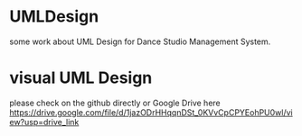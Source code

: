 # UMLDesign
some work about UML Design for Dance Studio Management System.
# visual UML Design
please check on the github directly or Google Drive here https://drive.google.com/file/d/1jazODrHHqqnDSt_0KVvCpCPYEohPU0wl/view?usp=drive_link

